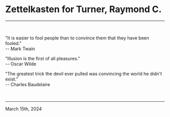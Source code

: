 # Zettelkasten for Turner, Raymond C.

---

<br>


"It is easier to fool people than to convince them that they have been fooled."\
  -- Mark Twain

"Illusion is the first of all pleasures."\
  -- Oscar Wilde

"The greatest trick the devil ever pulled was convincing the world he didn't exist."\
  -- Charles Baudelaire
 

</br>

---
March 15th, 2024
